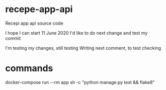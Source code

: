 # recepe-app-api
Recepi app api source code

I hope I can start 11 June 2020
I'd like to do next change and test my commit

I'm testing my changes, still testing
Writing next comment, to test checking

# commands
docker-compose run --rm app sh -c "python manage.py test && flake8"
